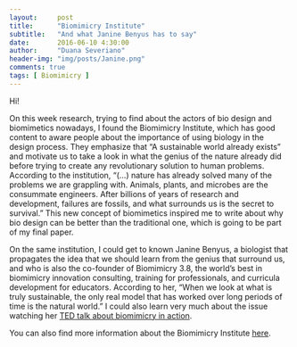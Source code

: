 ```yaml
---
layout:     post
title:      "Biomimicry Institute"
subtitle:   "And what Janine Benyus has to say"
date:       2016-06-10 4:30:00
author:     "Duana Severiano"
header-img: "img/posts/Janine.png"
comments: true
tags: [ Biomimicry ]
---
```


Hi!

On this week research, trying to find about the actors of bio design and biomimetics nowadays, I found the Biomimicry Institute, which has good content to aware people about the importance of using biology in the design process. They emphasize that “A sustainable world already exists” and motivate us to take a look in what the genius of the nature already did before trying to create any revolutionary solution to human problems. According to the institution, “(…) nature has already solved many of the problems we are grappling with. Animals, plants, and microbes are the consummate engineers. After billions of years of research and development, failures are fossils, and what surrounds us is the secret to survival.” This new concept of biomimetics inspired me to write about why bio design can be better than the traditional one, which is going to be part of my final paper. 

On the same institution, I could get to known Janine Benyus, a biologist that propagates the idea that we should learn from the genius that surround us, and who is also the co-founder of Biomimicry 3.8, the world’s best in biomimicry innovation consulting, training for professionals, and curricula development for educators. According to her, “When we look at what is truly sustainable, the only real model that has worked over long periods of time is the natural world.” I could also learn very much about the issue watching her [TED talk about biomimicry in action](https://www.ted.com/talks/janine_benyus_biomimicry_in_action).

You can also find more information about the Biomimicry Institute [here](https://biomimicry.org/what-is-biomimicry/#.V14kgb4rLVo).
